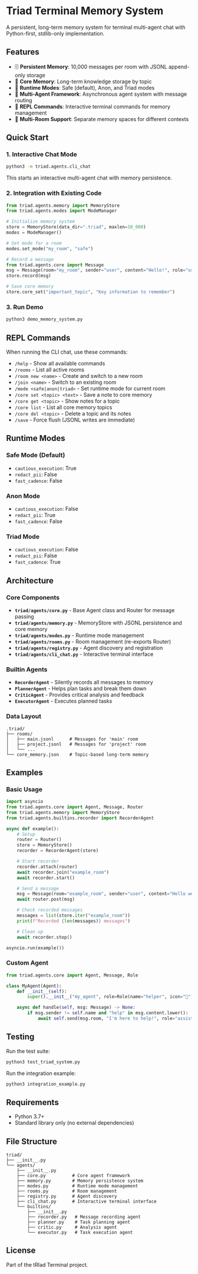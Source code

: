 # Triad Terminal Memory System

A persistent, long-term memory system for terminal multi-agent chat with Python-first, stdlib-only implementation.

## Features

- 🗄️ **Persistent Memory**: 10,000 messages per room with JSONL append-only storage
- 🧠 **Core Memory**: Long-term knowledge storage by topic
- 🔄 **Runtime Modes**: Safe (default), Anon, and Triad modes
- 🤖 **Multi-Agent Framework**: Asynchronous agent system with message routing
- 💬 **REPL Commands**: Interactive terminal commands for memory management
- 📁 **Multi-Room Support**: Separate memory spaces for different contexts

## Quick Start

### 1. Interactive Chat Mode

```bash
python3 -m triad.agents.cli_chat
```

This starts an interactive multi-agent chat with memory persistence.

### 2. Integration with Existing Code

```python
from triad.agents.memory import MemoryStore
from triad.agents.modes import ModeManager

# Initialize memory system
store = MemoryStore(data_dir=".triad", maxlen=10_000)
modes = ModeManager()

# Set mode for a room
modes.set_mode("my_room", "safe")

# Record a message
from triad.agents.core import Message
msg = Message(room="my_room", sender="user", content="Hello!", role="user")
store.record(msg)

# Save core memory
store.core_set("important_topic", "Key information to remember")
```

### 3. Run Demo

```bash
python3 demo_memory_system.py
```

## REPL Commands

When running the CLI chat, use these commands:

- `/help` - Show all available commands
- `/rooms` - List all active rooms
- `/room new <name>` - Create and switch to a new room
- `/join <name>` - Switch to an existing room
- `/mode <safe|anon|triad>` - Set runtime mode for current room
- `/core set <topic> <text>` - Save a note to core memory
- `/core get <topic>` - Show notes for a topic
- `/core list` - List all core memory topics
- `/core del <topic>` - Delete a topic and its notes
- `/save` - Force flush (JSONL writes are immediate)

## Runtime Modes

### Safe Mode (Default)
- `cautious_execution`: True
- `redact_pii`: False
- `fast_cadence`: False

### Anon Mode
- `cautious_execution`: False
- `redact_pii`: True
- `fast_cadence`: False

### Triad Mode
- `cautious_execution`: False
- `redact_pii`: False
- `fast_cadence`: True

## Architecture

### Core Components

- **`triad/agents/core.py`** - Base Agent class and Router for message passing
- **`triad/agents/memory.py`** - MemoryStore with JSONL persistence and core memory
- **`triad/agents/modes.py`** - Runtime mode management
- **`triad/agents/rooms.py`** - Room management (re-exports Router)
- **`triad/agents/registry.py`** - Agent discovery and registration
- **`triad/agents/cli_chat.py`** - Interactive terminal interface

### Builtin Agents

- **`RecorderAgent`** - Silently records all messages to memory
- **`PlannerAgent`** - Helps plan tasks and break them down
- **`CriticAgent`** - Provides critical analysis and feedback
- **`ExecutorAgent`** - Executes planned tasks

### Data Layout

```
.triad/
├── rooms/
│   ├── main.jsonl      # Messages for 'main' room
│   ├── project.jsonl   # Messages for 'project' room
│   └── ...
└── core_memory.json    # Topic-based long-term memory
```

## Examples

### Basic Usage

```python
import asyncio
from triad.agents.core import Agent, Message, Router
from triad.agents.memory import MemoryStore
from triad.agents.builtins.recorder import RecorderAgent

async def example():
    # Setup
    router = Router()
    store = MemoryStore()
    recorder = RecorderAgent(store)

    # Start recorder
    recorder.attach(router)
    await recorder.join("example_room")
    await recorder.start()

    # Send a message
    msg = Message(room="example_room", sender="user", content="Hello world!")
    await router.post(msg)

    # Check recorded messages
    messages = list(store.iter("example_room"))
    print(f"Recorded {len(messages)} messages")

    # Clean up
    await recorder.stop()

asyncio.run(example())
```

### Custom Agent

```python
from triad.agents.core import Agent, Message, Role

class MyAgent(Agent):
    def __init__(self):
        super().__init__("my_agent", role=Role(name="helper", icon="🤖"))

    async def handle(self, msg: Message) -> None:
        if msg.sender != self.name and "help" in msg.content.lower():
            await self.send(msg.room, "I'm here to help!", role="assistant")
```

## Testing

Run the test suite:

```bash
python3 test_triad_system.py
```

Run the integration example:

```bash
python3 integration_example.py
```

## Requirements

- Python 3.7+
- Standard library only (no external dependencies)

## File Structure

```
triad/
├── __init__.py
└── agents/
    ├── __init__.py
    ├── core.py          # Core agent framework
    ├── memory.py        # Memory persistence system
    ├── modes.py         # Runtime mode management
    ├── rooms.py         # Room management
    ├── registry.py      # Agent discovery
    ├── cli_chat.py      # Interactive terminal interface
    └── builtins/
        ├── __init__.py
        ├── recorder.py   # Message recording agent
        ├── planner.py    # Task planning agent
        ├── critic.py     # Analysis agent
        └── executor.py   # Task execution agent
```

## License

Part of the tRIad Terminal project.
